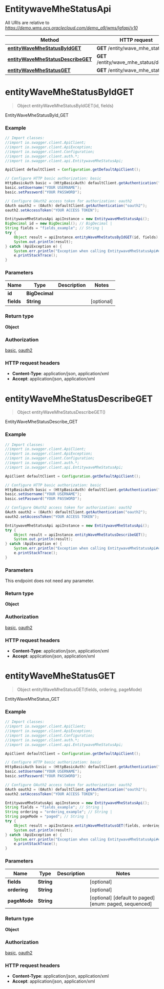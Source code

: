 # EntitywaveMheStatusApi

All URIs are relative to *https://demo.wms.ocs.oraclecloud.com/demo_a9/wms/lgfapi/v10*

Method | HTTP request | Description
------------- | ------------- | -------------
[**entityWaveMheStatusByIdGET**](EntitywaveMheStatusApi.md#entityWaveMheStatusByIdGET) | **GET** /entity/wave_mhe_status/{id} | EntityWaveMheStatusById_GET
[**entityWaveMheStatusDescribeGET**](EntitywaveMheStatusApi.md#entityWaveMheStatusDescribeGET) | **GET** /entity/wave_mhe_status/describe | EntityWaveMheStatusDescribe_GET
[**entityWaveMheStatusGET**](EntitywaveMheStatusApi.md#entityWaveMheStatusGET) | **GET** /entity/wave_mhe_status | EntityWaveMheStatus_GET


<a name="entityWaveMheStatusByIdGET"></a>
# **entityWaveMheStatusByIdGET**
> Object entityWaveMheStatusByIdGET(id, fields)

EntityWaveMheStatusById_GET



### Example
```java
// Import classes:
//import io.swagger.client.ApiClient;
//import io.swagger.client.ApiException;
//import io.swagger.client.Configuration;
//import io.swagger.client.auth.*;
//import io.swagger.client.api.EntitywaveMheStatusApi;

ApiClient defaultClient = Configuration.getDefaultApiClient();

// Configure HTTP basic authorization: basic
HttpBasicAuth basic = (HttpBasicAuth) defaultClient.getAuthentication("basic");
basic.setUsername("YOUR USERNAME");
basic.setPassword("YOUR PASSWORD");

// Configure OAuth2 access token for authorization: oauth2
OAuth oauth2 = (OAuth) defaultClient.getAuthentication("oauth2");
oauth2.setAccessToken("YOUR ACCESS TOKEN");

EntitywaveMheStatusApi apiInstance = new EntitywaveMheStatusApi();
BigDecimal id = new BigDecimal(); // BigDecimal | 
String fields = "fields_example"; // String | 
try {
    Object result = apiInstance.entityWaveMheStatusByIdGET(id, fields);
    System.out.println(result);
} catch (ApiException e) {
    System.err.println("Exception when calling EntitywaveMheStatusApi#entityWaveMheStatusByIdGET");
    e.printStackTrace();
}
```

### Parameters

Name | Type | Description  | Notes
------------- | ------------- | ------------- | -------------
 **id** | **BigDecimal**|  |
 **fields** | **String**|  | [optional]

### Return type

**Object**

### Authorization

[basic](../README.md#basic), [oauth2](../README.md#oauth2)

### HTTP request headers

 - **Content-Type**: application/json, application/xml
 - **Accept**: application/json, application/xml

<a name="entityWaveMheStatusDescribeGET"></a>
# **entityWaveMheStatusDescribeGET**
> Object entityWaveMheStatusDescribeGET()

EntityWaveMheStatusDescribe_GET



### Example
```java
// Import classes:
//import io.swagger.client.ApiClient;
//import io.swagger.client.ApiException;
//import io.swagger.client.Configuration;
//import io.swagger.client.auth.*;
//import io.swagger.client.api.EntitywaveMheStatusApi;

ApiClient defaultClient = Configuration.getDefaultApiClient();

// Configure HTTP basic authorization: basic
HttpBasicAuth basic = (HttpBasicAuth) defaultClient.getAuthentication("basic");
basic.setUsername("YOUR USERNAME");
basic.setPassword("YOUR PASSWORD");

// Configure OAuth2 access token for authorization: oauth2
OAuth oauth2 = (OAuth) defaultClient.getAuthentication("oauth2");
oauth2.setAccessToken("YOUR ACCESS TOKEN");

EntitywaveMheStatusApi apiInstance = new EntitywaveMheStatusApi();
try {
    Object result = apiInstance.entityWaveMheStatusDescribeGET();
    System.out.println(result);
} catch (ApiException e) {
    System.err.println("Exception when calling EntitywaveMheStatusApi#entityWaveMheStatusDescribeGET");
    e.printStackTrace();
}
```

### Parameters
This endpoint does not need any parameter.

### Return type

**Object**

### Authorization

[basic](../README.md#basic), [oauth2](../README.md#oauth2)

### HTTP request headers

 - **Content-Type**: application/json, application/xml
 - **Accept**: application/json, application/xml

<a name="entityWaveMheStatusGET"></a>
# **entityWaveMheStatusGET**
> Object entityWaveMheStatusGET(fields, ordering, pageMode)

EntityWaveMheStatus_GET



### Example
```java
// Import classes:
//import io.swagger.client.ApiClient;
//import io.swagger.client.ApiException;
//import io.swagger.client.Configuration;
//import io.swagger.client.auth.*;
//import io.swagger.client.api.EntitywaveMheStatusApi;

ApiClient defaultClient = Configuration.getDefaultApiClient();

// Configure HTTP basic authorization: basic
HttpBasicAuth basic = (HttpBasicAuth) defaultClient.getAuthentication("basic");
basic.setUsername("YOUR USERNAME");
basic.setPassword("YOUR PASSWORD");

// Configure OAuth2 access token for authorization: oauth2
OAuth oauth2 = (OAuth) defaultClient.getAuthentication("oauth2");
oauth2.setAccessToken("YOUR ACCESS TOKEN");

EntitywaveMheStatusApi apiInstance = new EntitywaveMheStatusApi();
String fields = "fields_example"; // String | 
String ordering = "ordering_example"; // String | 
String pageMode = "paged"; // String | 
try {
    Object result = apiInstance.entityWaveMheStatusGET(fields, ordering, pageMode);
    System.out.println(result);
} catch (ApiException e) {
    System.err.println("Exception when calling EntitywaveMheStatusApi#entityWaveMheStatusGET");
    e.printStackTrace();
}
```

### Parameters

Name | Type | Description  | Notes
------------- | ------------- | ------------- | -------------
 **fields** | **String**|  | [optional]
 **ordering** | **String**|  | [optional]
 **pageMode** | **String**|  | [optional] [default to paged] [enum: paged, sequenced]

### Return type

**Object**

### Authorization

[basic](../README.md#basic), [oauth2](../README.md#oauth2)

### HTTP request headers

 - **Content-Type**: application/json, application/xml
 - **Accept**: application/json, application/xml

